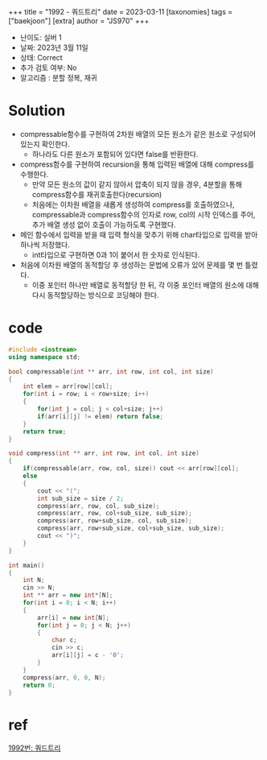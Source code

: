 +++
title = "1992 - 쿼드트리"
date = 2023-03-11
[taxonomies]
tags = ["baekjoon"]
[extra]
author = "JS970"
+++
- 난이도: 실버 1
- 날짜: 2023년 3월 11일
- 상태: Correct
- 추가 검토 여부: No
- 알고리즘 : 분할 정복, 재귀

# Solution
- compressable함수를 구현하여 2차원 배열의 모든 원소가 같은 원소로 구성되어있는지 확인한다.
	- 하나라도 다른 원소가 포함되어 있다면 false를 반환한다.
- compress함수를 구현하여 recursion을 통해 입력된 배열에 대해 compress를 수행한다.
	- 만약 모든 원소의 값이 같지 않아서 압축이 되지 않을 경우, 4분할을 통해 compress함수를 재귀호출한다(recursion)
	- 처음에는 이차원 배열을 새롭게 생성하여 compress를 호출하였으나, compressable과 compress함수의 인자로 row, col의 시작 인덱스를 주어, 추가 배열 생성 없이 호출이 가능하도록 구현했다.
- 메인 함수에서 입력을 받을 때 입력 형식을 맞추기 위해 char타입으로 입력을 받아 하나씩 저장했다.
	- int타입으로 구현하면 0과 1이 붙어서 한 숫자로 인식된다.
- 처음에 이차원 배열의 동적할당 후 생성하는 문법에 오류가 있어 문제를 몇 번 틀렸다.
	- 이중 포인터 하나만 배열로 동적할당 한 뒤, 각 이중 포인터 배열의 원소에 대해 다시 동적할당하는 방식으로 코딩해야 한다.

# code
```c++
#include <iostream>
using namespace std;

bool compressable(int ** arr, int row, int col, int size)
{
	int elem = arr[row][col];
	for(int i = row; i < row+size; i++)
	{
		for(int j = col; j < col+size; j++)
		if(arr[i][j] != elem) return false;
	}
	return true;
}

void compress(int ** arr, int row, int col, int size)
{
	if(compressable(arr, row, col, size)) cout << arr[row][col];
	else
	{
		cout << "(";
		int sub_size = size / 2;
		compress(arr, row, col, sub_size);
		compress(arr, row, col+sub_size, sub_size);
		compress(arr, row+sub_size, col, sub_size);
		compress(arr, row+sub_size, col+sub_size, sub_size);
		cout << ")";
	}
} 

int main()
{
	int N;
	cin >> N;
	int ** arr = new int*[N];
	for(int i = 0; i < N; i++)
	{
		arr[i] = new int[N];
		for(int j = 0; j < N; j++)
		{
			char c;
			cin >> c;
			arr[i][j] = c - '0';
		}
	}
	compress(arr, 0, 0, N); 
	return 0;
}
```


# ref
[1992번: 쿼드트리](https://www.acmicpc.net/problem/1992)